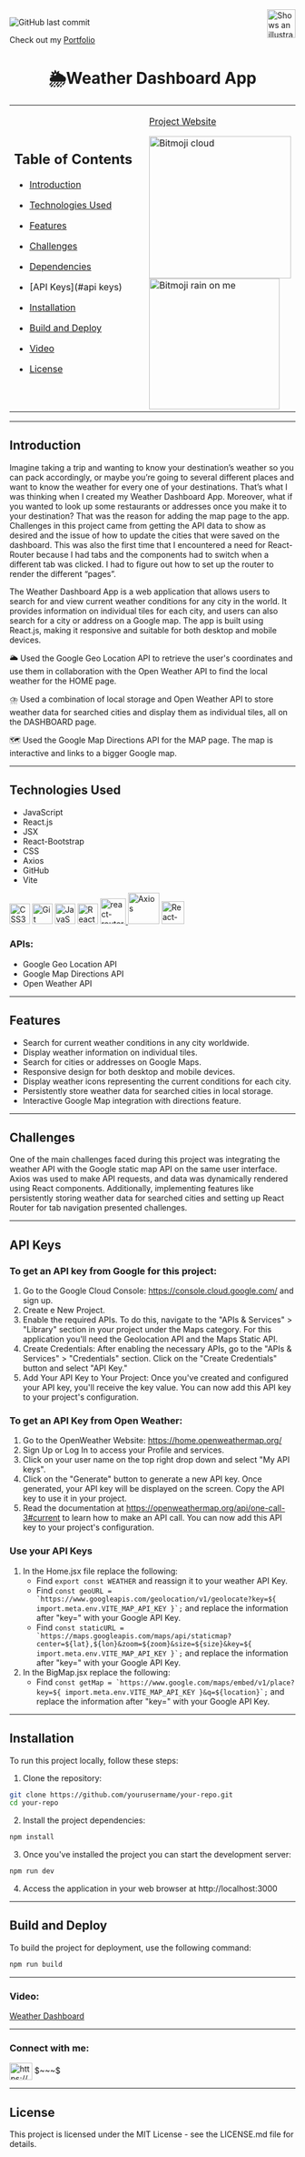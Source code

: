 <picture>
  <source media="(prefers-color-scheme: dark)" srcset="https://user-images.githubusercontent.com/25423296/163456776-7f95b81a-f1ed-45f7-b7ab-8fa810d529fa.png">
  <source media="(prefers-color-scheme: light)" srcset="https://user-images.githubusercontent.com/25423296/163456779-a8556205-d0a5-45e2-ac17-42d089e3c3f8.png">
  <img align='right' alt="Shows an illustrated sun in light mode and a moon with stars in dark mode." src="https://user-images.githubusercontent.com/25423296/163456779-a8556205-d0a5-45e2-ac17-42d089e3c3f8.png" width='50' height='50'>
</picture>


![GitHub last commit](https://img.shields.io/github/last-commit/sunilkumarojha/weather-dashboard?style=for-the-badge)

Check out my [Portfolio](https://www.crio.do/learn/portfolio/sunilkumarojha444/?edit=true)

# <h1 align='center'>🌦️Weather Dashboard App</h1>


<table >
  <tr>
    <td width="50%">

## Table of Contents

- [Introduction](#introduction)
- [Technologies Used](#technologies-used)
- [Features](#features)
- [Challenges](#challenges)
- [Dependencies](#dependencies)
- [API Keys](#api keys)
- [Installation](#installation)
- [Build and Deploy](#build-and-deploy)
- [Video](#video)
- [License](#license)

    </td>
    
    <td width="50%" >

    [Project Website](https://myweatherdashboard.netlify.app/)

<img src='https://user-images.githubusercontent.com/97356401/196056495-85a520b2-ef0b-4cfa-a7f5-366676115631.png' width='250' height='250' alt='Bitmoji cloud'/>

<img src='https://user-images.githubusercontent.com/97356401/198838672-a7a3fa34-b907-4ab7-96ec-185b8723416f.png' width='230' height='230' alt='Bitmoji rain on me'/>
    </td>

  </tr>
</table>

-------------------------------------------------

## Introduction

Imagine taking a trip and wanting to know your destination’s weather so you can pack accordingly, or maybe you’re going to several different places and want to know the weather for every one of your destinations. That’s what I was thinking when I created my Weather Dashboard App. Moreover, what if you wanted to look up some restaurants or addresses once you make it to your destination? That was the reason for adding the map page to the app. Challenges in this project came from getting the API data to show as desired and the issue of how to update the cities that were saved on the dashboard. This was also the first time that I encountered a need for React-Router because I had tabs and the components had to switch when a different tab was clicked. I had to figure out how to set up the router to render the different “pages”. 

The Weather Dashboard App is a web application that allows users to search for and view current weather conditions for any city in the world. It provides information on individual tiles for each city, and users can also search for a city or address on a Google map. The app is built using React.js, making it responsive and suitable for both desktop and mobile devices.

🌥️ Used the Google Geo Location API to retrieve the user's coordinates and use them in collaboration with the Open Weather API to find the local weather for the HOME page.

⛈️ Used a combination of local storage and Open Weather API to store weather data for searched cities and display them as individual tiles, all on the DASHBOARD page.

🗺️ Used the Google Map Directions API for the MAP page. The map is interactive and links to a bigger Google map. 

-------------------------------------------------

## Technologies Used

- JavaScript
- React.js
- JSX
- React-Bootstrap
- CSS
- Axios
- GitHub
- Vite
  
<p align="left"> 
<a href="https://www.w3.org/TR/CSS/#css" target="_blank" rel="noreferrer"><img src="https://raw.githubusercontent.com/danielcranney/readme-generator/main/public/icons/skills/css3-colored.svg" width="36" height="36" alt="CSS3" /></a>
<a href="https://git-scm.com/" target="_blank" rel="noreferrer"><img src="https://raw.githubusercontent.com/danielcranney/readme-generator/main/public/icons/skills/git-colored.svg" width="36" height="36" alt="Git" /></a>
<a href="https://developer.mozilla.org/en-US/docs/Web/JavaScript" target="_blank" rel="noreferrer"><img src="https://raw.githubusercontent.com/danielcranney/readme-generator/main/public/icons/skills/javascript-colored.svg" width="36" height="36" alt="JavaScript" /></a>
<a href="https://reactjs.org/" target="_blank" rel="noreferrer"><img src="https://raw.githubusercontent.com/danielcranney/readme-generator/main/public/icons/skills/react-colored.svg" width="36" height="36" alt="React" /></a>
<a href="https://reactrouter.com/en/main"> <img src="https://user-images.githubusercontent.com/97356401/197912754-907c7c61-eaf9-4912-b979-ba3daf4a434e.svg" alt="react-router" width="45" height="45"/> </a>
<a href="https://axios-http.com/docs/intro"> <img src="https://axios-http.com/assets/logo.svg" alt="Axios" width="55" height="55"/></a>
<a href="https://react-bootstrap.github.io/" target="_blank" > <img src="https://react-bootstrap.github.io/img/logo.svg" alt="React-Bootstrap" width="40" height="40"/> </a> 
</p>

### APIs:
- Google Geo Location API
- Google Map Directions API
- Open Weather API

-------------------------------------------------

## Features

- Search for current weather conditions in any city worldwide.
- Display weather information on individual tiles.
- Search for cities or addresses on Google Maps.
- Responsive design for both desktop and mobile devices.
- Display weather icons representing the current conditions for each city.
- Persistently store weather data for searched cities in local storage.
- Interactive Google Map integration with directions feature.

-------------------------------------------------

## Challenges

One of the main challenges faced during this project was integrating the weather API with the Google static map API on the same user interface. Axios was used to make API requests, and data was dynamically rendered using React components. Additionally, implementing features like persistently storing weather data for searched cities and setting up React Router for tab navigation presented challenges.

-------------------------------------------------

## API Keys

### To get an API key from Google for this project:

1. Go to the Google Cloud Console: https://console.cloud.google.com/ and sign up.
2. Create e New Project.
3. Enable the required APIs. To do this, navigate to the "APIs & Services" > "Library" section in your project under the Maps category. For this application you'll need the Geolocation API and the Maps Static API.
4. Create Credentials: After enabling the necessary APIs, go to the "APIs & Services" > "Credentials" section. Click on the "Create Credentials" button and select "API Key."
5. Add Your API Key to Your Project: Once you've created and configured your API key, you'll receive the key value. You can now add this API key to your project's configuration. 

### To get an API Key from Open Weather:

1. Go to the OpenWeather Website: https://home.openweathermap.org/
2. Sign Up or Log In to access your Profile and services.
3. Click on your user name on the top right drop down and select "My API keys".
4. Click on the "Generate" button to generate a new API key. Once generated, your API key will be displayed on the screen. Copy the API key to use it in your project.
5. Read the documentation at https://openweathermap.org/api/one-call-3#current to learn how to make an API call. You can now add this API key to your project's configuration. 

### Use your API Keys

1. In the Home.jsx file replace the following:
   - Find ```export const WEATHER``` and reassign it to your weather API Key.
   - Find ```const geoURL = `https://www.googleapis.com/geolocation/v1/geolocate?key=${
    import.meta.env.VITE_MAP_API_KEY }`;``` and replace the information after "key=" with your Google API Key.
   - Find ```const staticURL = `https://maps.googleapis.com/maps/api/staticmap?center=${lat},${lon}&zoom=${zoom}&size=${size}&key=${
    import.meta.env.VITE_MAP_API_KEY
  }`;``` and replace the information after "key=" with your Google API Key.
2. In the BigMap.jsx replace the following:
   - Find ```const getMap = `https://www.google.com/maps/embed/v1/place?key=${
    import.meta.env.VITE_MAP_API_KEY
  }&q=${location}`;``` and replace the information after "key=" with your Google API Key.

  
-------------------------------------------------

## Installation

To run this project locally, follow these steps:

1. Clone the repository:

```bash
git clone https://github.com/yourusername/your-repo.git
cd your-repo
```

2. Install the project dependencies:

```bash
npm install
```

3. Once you've installed the project you can start the development server:

```bash
npm run dev

```

4. Access the application in your web browser at http://localhost:3000  

-------------------------------------------------

## Build and Deploy

To build the project for deployment, use the following command:

```bash
npm run build
```

-------------------------------------------------

### Video:

 [Weather Dashboard](https://user-images.githubusercontent.com/97356401/200140593-73171a2f-66e0-4524-86ed-930e2618b2a8.webm)

-------------------------------------------------

<h3 align="left">Connect with me:</h3>
<p align="left">
<a href="https://linkedin.com/in/https://www.linkedin.com/in/sunilojha97/" target="blank"><img align="center" src="https://raw.githubusercontent.com/rahuldkjain/github-profile-readme-generator/master/src/images/icons/Social/linked-in-alt.svg" alt="https://www.linkedin.com/in/sunilojha97/" height="30" width="40" /></a> $~~~$
</p>

-------------------------------------------------

## License
This project is licensed under the MIT License - see the LICENSE.md file for details.
